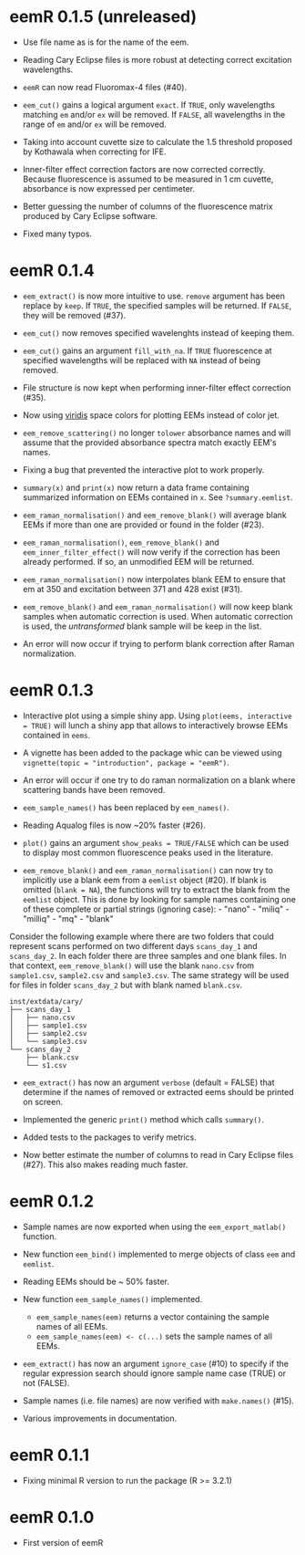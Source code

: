 # eemR 0.1.5 (unreleased)

- Use file name as is for the name of the eem. 

- Reading Cary Eclipse files is more robust at detecting correct excitation wavelengths.

- `eemR` can now read Fluoromax-4 files (#40).

- `eem_cut()` gains a logical argument `exact`. If `TRUE`, only wavelengths matching `em` and/or `ex` will be removed. If `FALSE`, all wavelengths in the range of `em` and/or `ex` will be removed.

- Taking into account cuvette size to calculate the 1.5 threshold proposed by Kothawala when correcting for IFE.

- Inner-filter effect correction factors are now corrected correctly. Because fluorescence is assumed to be measured in 1 cm cuvette, absorbance is now expressed per centimeter.

- Better guessing the number of columns of the fluorescence matrix produced by Cary Eclipse software.

- Fixed many typos.

# eemR 0.1.4

- `eem_extract()` is now more intuitive to use. `remove` argument has been replace by `keep`. If `TRUE`, the specified samples will be returned. If `FALSE`, they will be removed (#37).

- `eem_cut()` now removes specified wavelenghts instead of keeping them.

- `eem_cut()` gains an argument `fill_with_na`. If `TRUE` fluorescence at specified wavelengths will be replaced with `NA` instead of being removed.

- File structure is now kept when performing inner-filter effect correction (#35).

- Now using [viridis](https://cran.r-project.org/package=viridis) space colors for plotting EEMs instead of color jet.

- `eem_remove_scattering()` no longer `tolower` absorbance names and will assume that the provided absorbance spectra match exactly EEM's names.

- Fixing a bug that prevented the interactive plot to work properly. 

- `summary(x)` and `print(x)` now return a data frame containing summarized information on EEMs contained in `x`. See `?summary.eemlist`.

- `eem_raman_normalisation()` and `eem_remove_blank()` will average blank EEMs if more than one are provided or found in the folder (#23).

- `eem_raman_normalisation()`, `eem_remove_blank()` and `eem_inner_filter_effect()` will now verify if the correction has been already performed. If so, an unmodified EEM will be returned.

- `eem_raman_normalisation()` now interpolates blank EEM to ensure that em at 350 and excitation between 371 and 428 exist (#31).

- `eem_remove_blank()` and `eem_raman_normalisation()` will now keep blank samples when automatic correction is used. When automatic correction is used, the *untransformed* blank sample will be keep in the list.

- An error will now occur if trying to perform blank correction after Raman normalization. 

# eemR 0.1.3

- Interactive plot using a simple shiny app. Using `plot(eems, interactive = TRUE)` will lunch a shiny app that allows to interactively browse EEMs contained in `eems`.

- A vignette has been added to the package whic can be viewed using `vignette(topic = "introduction", package = "eemR")`.

- An error will occur if one try to do raman normalization on a blank where scattering bands have been removed.

- `eem_sample_names()` has been replaced by `eem_names()`.

- Reading Aqualog files is now ~20% faster (#26).

- `plot()` gains an argument `show_peaks = TRUE/FALSE` which can be used to display most common fluorescence peaks used in the literature. 

- `eem_remove_blank()` and `eem_raman_normalisation()` can now try to implicitly use a blank eem from a `eemlist` object (#20). If blank is omitted (`blank = NA`), the functions will try to extract the blank from the `eemlist` object. This is done by looking for sample names containing one of these complete or partial strings (ignoring case):
      - "nano"
      - "miliq"
      - "milliq"
      - "mq"
      - "blank"

Consider the following example where there are two folders that could represent scans performed on two different days `scans_day_1` and `scans_day_2`. In each folder there are three samples and one blank files. In that context, `eem_remove_blank()` will use the blank `nano.csv` from `sample1.csv`, `sample2.csv` and `sample3.csv`. The same strategy will be used for files in folder `scans_day_2` but with blank named `blank.csv`.

```
inst/extdata/cary/
├── scans_day_1
│   ├── nano.csv
│   ├── sample1.csv
│   ├── sample2.csv
│   └── sample3.csv
└── scans_day_2
    ├── blank.csv
    └── s1.csv
```

- `eem_extract()` has now an argument `verbose` (default = FALSE) that determine if the names of removed or extracted eems should be printed on screen.

- Implemented the generic `print()` method which calls `summary()`.

- Added tests to the packages to verify metrics.

- Now better estimate the number of columns to read in Cary Eclipse files (#27). This also makes reading much faster.

# eemR 0.1.2

- Sample names are now exported when using the `eem_export_matlab()` function.

- New function `eem_bind()` implemented to merge objects of class `eem` and `eemlist`.

- Reading EEMs should be ~ 50% faster.

- New function `eem_sample_names()` implemented.
    - `eem_sample_names(eem)` returns a vector containing the sample names of all EEMs.
    - `eem_sample_names(eem) <- c(...)` sets the sample names of all EEMs.

- `eem_extract()` has now an argument `ignore_case` (#10) to specify if the regular expression search should ignore sample name case (TRUE) or not (FALSE).

- Sample names (i.e. file names) are now verified with `make.names()` (#15).

- Various improvements in documentation.

# eemR 0.1.1

- Fixing minimal R version to run the package (R >= 3.2.1)

# eemR 0.1.0

- First version of eemR
